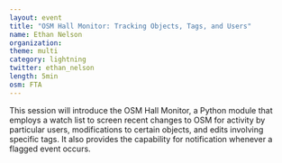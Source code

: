 ```yaml
---
layout: event
title: "OSM Hall Monitor: Tracking Objects, Tags, and Users"
name: Ethan Nelson
organization:
theme: multi
category: lightning
twitter: ethan_nelson
length: 5min
osm: FTA
---
```


This session will introduce the OSM Hall Monitor, a Python module that employs a watch list to screen recent changes to OSM for activity by particular users, modifications to certain objects, and edits involving specific tags. It also provides the capability for notification whenever a flagged event occurs.
